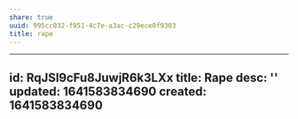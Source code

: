 ```yaml
---
share: true
uuid: 995cc032-f951-4c7e-a3ac-c29ece0f9303
title: rape
---
```

---
id: RqJSI9cFu8JuwjR6k3LXx
title: Rape
desc: ''
updated: 1641583834690
created: 1641583834690
---

